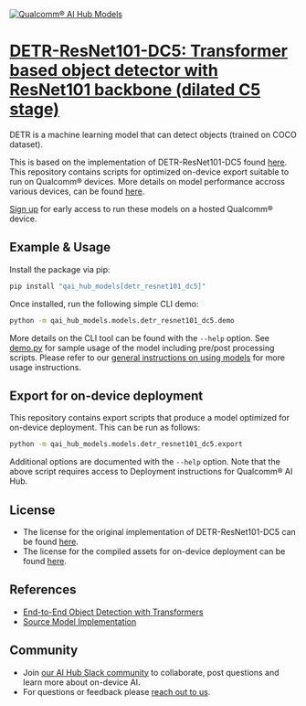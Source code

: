 [![Qualcomm® AI Hub Models](https://qaihub-public-assets.s3.us-west-2.amazonaws.com/qai-hub-models/quic-logo.jpg)](../../README.md)


# [DETR-ResNet101-DC5: Transformer based object detector with ResNet101 backbone (dilated C5 stage)](https://aihub.qualcomm.com/models/detr_resnet101_dc5)

DETR is a machine learning model that can detect objects (trained on COCO dataset).

This is based on the implementation of DETR-ResNet101-DC5 found
[here](https://github.com/facebookresearch/detr). This repository contains scripts for optimized on-device
export suitable to run on Qualcomm® devices. More details on model performance
accross various devices, can be found [here](https://aihub.qualcomm.com/models/detr_resnet101_dc5).

[Sign up](https://aihub.qualcomm.com/) for early access to run these models on
a hosted Qualcomm® device.


## Example & Usage

Install the package via pip:
```bash
pip install "qai_hub_models[detr_resnet101_dc5]"
```


Once installed, run the following simple CLI demo:

```bash
python -m qai_hub_models.models.detr_resnet101_dc5.demo
```
More details on the CLI tool can be found with the `--help` option. See
[demo.py](demo.py) for sample usage of the model including pre/post processing
scripts. Please refer to our [general instructions on using
models](../../#qai-hub-models) for more usage instructions.

## Export for on-device deployment

This repository contains export scripts that produce a model optimized for
on-device deployment. This can be run as follows:

```bash
python -m qai_hub_models.models.detr_resnet101_dc5.export
```
Additional options are documented with the `--help` option. Note that the above
script requires access to Deployment instructions for Qualcomm® AI Hub.

## License
- The license for the original implementation of DETR-ResNet101-DC5 can be found
  [here](https://github.com/facebookresearch/detr/blob/main/LICENSE).
- The license for the compiled assets for on-device deployment can be found [here](https://qaihub-public-assets.s3.us-west-2.amazonaws.com/qai-hub-models/Qualcomm+AI+Hub+Proprietary+License.pdf).

## References
* [End-to-End Object Detection with Transformers](https://arxiv.org/abs/2005.12872)
* [Source Model Implementation](https://github.com/facebookresearch/detr)

## Community
* Join [our AI Hub Slack community](https://join.slack.com/t/qualcomm-ai-hub/shared_invite/zt-2dgf95loi-CXHTDRR1rvPgQWPO~ZZZJg) to collaborate, post questions and learn more about on-device AI.
* For questions or feedback please [reach out to us](mailto:ai-hub-support@qti.qualcomm.com).


